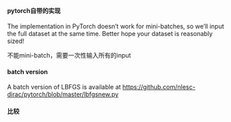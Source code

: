 #### pytorch自带的实现

The implementation in PyTorch doesn’t work for mini-batches, so we’ll input the full dataset at the same time. Better hope your dataset is reasonably sized!

不能mini-batch，需要一次性输入所有的input



#### batch version

A batch version of LBFGS is available at https://github.com/nlesc-dirac/pytorch/blob/master/lbfgsnew.py



#### 比较

